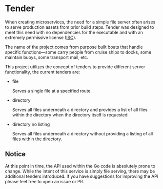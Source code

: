 # Tender

When creating microservices, the need for a simple file server often arises to serve production assets from prior build steps. Tender was designed to meet this need with no dependencies for the executable and with an extremely permissive license ([ISC](https://choosealicense.com/licenses/isc/)).

The name of the project comes from purpose built boats that handle specific functions—some carry people from cruise ships to docks, some maintain buoys, some transport mail, etc.

This project utilizes the concept of tenders to provide different server functionality, the current tenders are:

- file

    Serves a single file at a specified route.

- directory

    Serves all files underneath a directory and provides a list of all files within the directory when the directory itself is requested.

- directory no listing

    Serves all files underneath a directory without providing a listing of all files within the directory.

## Notice

At this point in time, the API used within the Go code is absolutely prone to change. While the intent of this service is simply file serving, there may be additional tenders introduced. If you have suggestions for improving the API please feel free to open an issue or PR.
